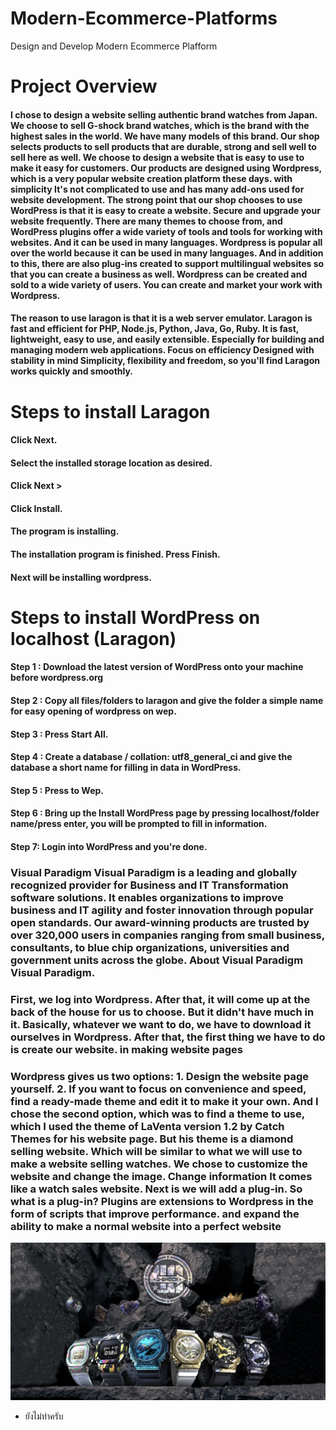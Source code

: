 # Modern-Ecommerce-Platforms
Design and Develop Modern Ecommerce Plafform

# Project Overview
#### I chose to design a website selling authentic brand watches from Japan. We choose to sell G-shock brand watches, which is the brand with the highest sales in the world. We have many models of this brand. Our shop selects products to sell products that are durable, strong and sell well to sell here as well. We choose to design a website that is easy to use to make it easy for customers. Our products are designed using Wordpress, which is a very popular website creation platform these days. with simplicity It's not complicated to use and has many add-ons used for website development. The strong point that our shop chooses to use WordPress is that it is easy to create a website. Secure and upgrade your website frequently. There are many themes to choose from, and WordPress plugins offer a wide variety of tools and tools for working with websites. And it can be used in many languages. Wordpress is popular all over the world because it can be used in many languages. And in addition to this, there are also plug-ins created to support multilingual websites so that you can create a business as well. Wordpress can be created and sold to a wide variety of users. You can create and market your work with Wordpress.

#### The reason to use laragon is that it is a web server emulator. Laragon is fast and efficient for PHP, Node.js, Python, Java, Go, Ruby. It is fast, lightweight, easy to use, and easily extensible. Especially for building and managing modern web applications. Focus on efficiency Designed with stability in mind Simplicity, flexibility and freedom, so you'll find Laragon works quickly and smoothly.

# Steps to install Laragon
#### Click Next.
#### Select the installed storage location as desired.
#### Click Next >
#### Click Install.
#### The program is installing.
#### The installation program is finished. Press Finish.
#### Next will be installing wordpress.

# Steps to install WordPress on localhost (Laragon)
#### Step 1 : Download the latest version of WordPress onto your machine before wordpress.org
#### Step 2 : Copy all files/folders to laragon and give the folder a simple name for easy opening of wordpress on wep.
#### Step 3 : Press Start All.
#### Step 4 : Create a database / collation: utf8_general_ci and give the database a short name for filling in data in WordPress.
#### Step 5 : Press to Wep.
#### Step 6 : Bring up the Install WordPress page by pressing localhost/folder name/press enter, you will be prompted to fill in information.
#### Step 7: Login into WordPress and you're done.

### Visual Paradigm Visual Paradigm is a leading and globally recognized provider for Business and IT Transformation software solutions. It enables organizations to improve business and IT agility and foster innovation through popular open standards. Our award-winning products are trusted by over 320,000 users in companies ranging from small business, consultants, to blue chip organizations, universities and government units across the globe. About Visual Paradigm Visual Paradigm.

### First, we log into Wordpress. After that, it will come up at the back of the house for us to choose. But it didn't have much in it. Basically, whatever we want to do, we have to download it ourselves in Wordpress. After that, the first thing we have to do is create our website. in making website pages
### Wordpress gives us two options: 1. Design the website page yourself. 2. If you want to focus on convenience and speed, find a ready-made theme and edit it to make it your own. And I chose the second option, which was to find a theme to use, which I used the theme of LaVenta version 1.2 by Catch Themes for his website page. But his theme is a diamond selling website. Which will be similar to what we will use to make a website selling watches. We chose to customize the website and change the image. Change information It comes like a watch sales website. Next is we will add a plug-in. So what is a plug-in? Plugins are extensions to Wordpress in the form of scripts that improve performance. and expand the ability to make a normal website into a perfect website



![Digram img](img/CasioGSHOCKAdventureStone-opn.jpg)


- ยังไม่ทำครับ
